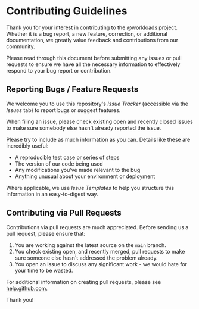 # Contributing Guidelines

Thank you for your interest in contributing to the [@workloads](https://github.com/workloads) project. Whether it is a bug report, a new feature, correction, or additional documentation, we greatly value feedback and contributions from our community.

Please read through this document before submitting any issues or pull requests to ensure we have all the necessary information to effectively respond to your bug report or contribution.

## Reporting Bugs / Feature Requests

We welcome you to use this repository's _Issue Tracker_ (accessible via the _Issues_ tab) to report bugs or suggest features.

When filing an issue, please check existing open and recently closed issues to make sure somebody else hasn't already reported the issue.

Please try to include as much information as you can. Details like these are incredibly useful:

* A reproducible test case or series of steps
* The version of our code being used
* Any modifications you've made relevant to the bug
* Anything unusual about your environment or deployment

Where applicable, we use _Issue Templates_ to help you structure this information in an easy-to-digest way.

## Contributing via Pull Requests

Contributions via pull requests are much appreciated. Before sending us a pull request, please ensure that:

1. You are working against the latest source on the `main` branch.
2. You check existing open, and recently merged, pull requests to make sure someone else hasn't addressed the problem already.
3. You open an issue to discuss any significant work - we would hate for your time to be wasted.

For additional information on creating pull requests, please see [help.github.com](https://help.github.com/articles/creating-a-pull-request/).

Thank you!

